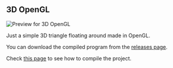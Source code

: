 ## 3D OpenGL
![Preview for 3D OpenGL](https://github.com/techiew/Misc-Projects/blob/master/Previews/preview_3dopengl.gif)

Just a simple 3D triangle floating around made in OpenGL.

You can download the compiled program from the [releases page](https://github.com/techiew/Misc-Projects/releases).

Check [this page](https://github.com/techiew/Misc-Projects/tree/master/C%2B%2B#how-to-compile) to see how to compile the project.
